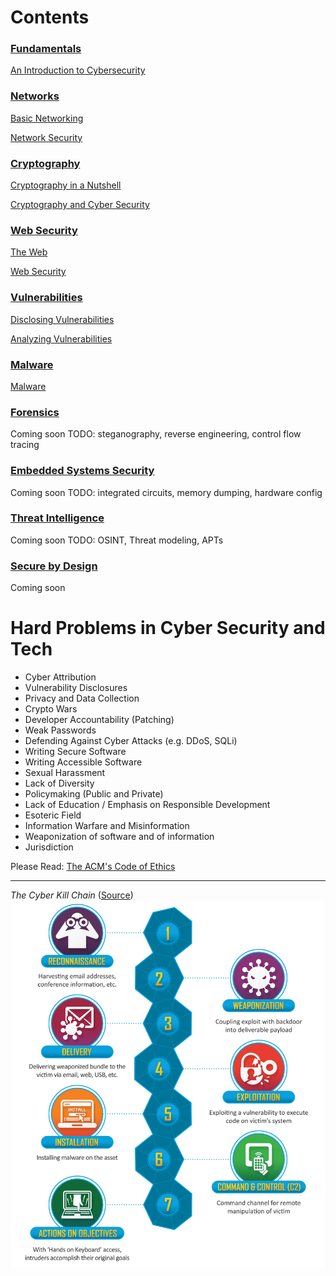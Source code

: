 # Contents

### [Fundamentals](./00-fundamentals#fundamentals)

[An Introduction to Cybersecurity](./00-fundamentals/00-intro.md#an-introduction-to-cybersecurity)

### [Networks](./01-networks#networks)

[Basic Networking](./01-networks/00-networking.md#basic-networking)

[Network Security](./01-networks/01-netsec.md#network-security)


### [Cryptography](./02-cryptography#cryptography)

[Cryptography in a Nutshell](./02-cryptography/00-crypto.md#cryptography-in-a-nutshell)

[Cryptography and Cyber Security](./02-cryptography/01-using-crypto.md#cryptography-and-cybersecurity)


### [Web Security](./03-websecurity#web-security)

[The Web](./03-websecurity/00-web.md#the-web)

[Web Security](./03-websecurity/01-websec.md#web-security)


### [Vulnerabilities](./04-vulnerabilities#vulnerabilities)

[Disclosing Vulnerabilities](./04-vulnerabilities/00-vuln.md#disclosing-vulnerabilities)

[Analyzing Vulnerabilities](./04-vulnerabilities/01-vuln-analysis.md#analyzing-vulnerabilities)


### [Malware](./05-malware#malware)

[Malware](./05-malware/00-malware.md#malware)


### [Forensics](./06-forensics#forensics)

Coming soon
TODO: steganography, reverse engineering, control flow tracing


### [Embedded Systems Security](./07-embeddedsys#embedded-systems-security)

Coming soon
TODO: integrated circuits, memory dumping, hardware config


### [Threat Intelligence](./08-threatintel#threat-intelligence)

Coming soon
TODO: OSINT, Threat modeling, APTs


### [Secure by Design](./09-sbd#secure-by-design)

Coming soon


# Hard Problems in Cyber Security and Tech
- Cyber Attribution
- Vulnerability Disclosures
- Privacy and Data Collection
- Crypto Wars
- Developer Accountability (Patching)
- Weak Passwords
- Defending Against Cyber Attacks (e.g. DDoS, SQLi)
- Writing Secure Software
- Writing Accessible Software
- Sexual Harassment
- Lack of Diversity
- Policymaking (Public and Private)
- Lack of Education / Emphasis on Responsible Development
- Esoteric Field
- Information Warfare and Misinformation
- Weaponization of software and of information
- Jurisdiction

Please Read: [The ACM's Code of Ethics](https://www.acm.org/code-of-ethics)

---

*The Cyber Kill Chain* ([Source](https://www.lockheedmartin.com/en-us/capabilities/cyber/cyber-kill-chain.html))
![The Cyber Kill Chain](./media/ckc.png)
